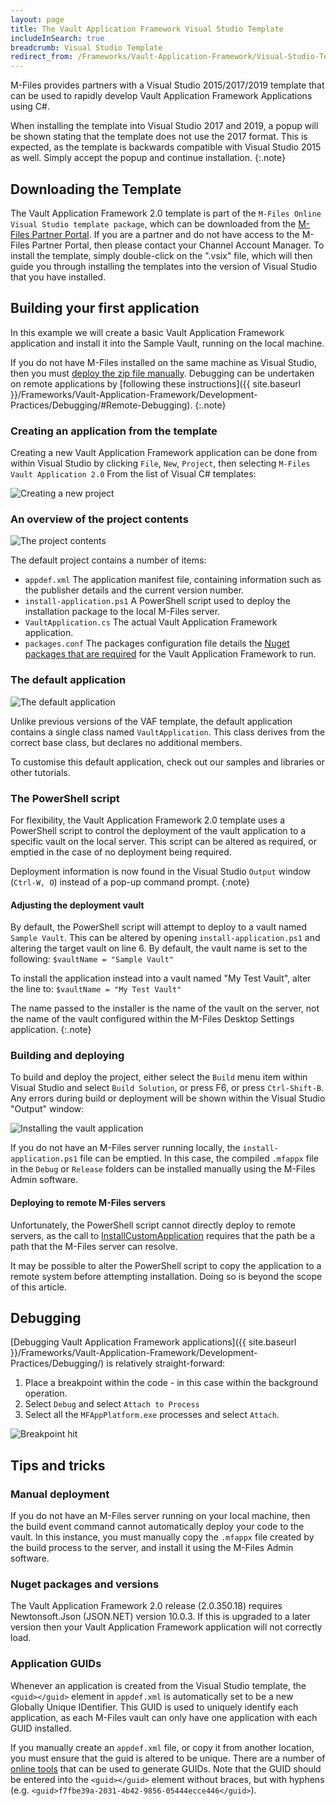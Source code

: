 ```yaml
---
layout: page
title: The Vault Application Framework Visual Studio Template
includeInSearch: true
breadcrumb: Visual Studio Template
redirect_from: /Frameworks/Vault-Application-Framework/Visual-Studio-Template/
---
```


M-Files provides partners with a Visual Studio 2015/2017/2019 template that can be used to rapidly develop Vault Application Framework Applications using C#.

When installing the template into Visual Studio 2017 and 2019, a popup will be shown stating that the template does not use the 2017 format.  This is expected, as the template is backwards compatible with Visual Studio 2015 as well.  Simply accept the popup and continue installation.
{:.note}

## Downloading the Template

The Vault Application Framework 2.0 template is part of the `M-Files Online Visual Studio template package`, which can be downloaded from the [M-Files Partner Portal](https://partners.cloudvault.m-files.com/Default.aspx?#CE7643CB-C9BB-4536-8187-707DB78EAF2A/object/D93538F9-B429-44DE-9840-553A67964438/latest).  If you are a partner and do not have access to the M-Files Partner Portal, then please contact your Channel Account Manager.  To install the template, simply double-click on the ".vsix" file, which will then guide you through installing the templates into the version of Visual Studio that you have installed.

## Building your first application

In this example we will create a basic Vault Application Framework application and install it into the Sample Vault, running on the local machine.

If you do not have M-Files installed on the same machine as Visual Studio, then you must [deploy the zip file manually](#manual-deployment).  Debugging can be undertaken on remote applications by [following these instructions]({{ site.baseurl }}/Frameworks/Vault-Application-Framework/Development-Practices/Debugging/#Remote-Debugging).
{:.note}

### Creating an application from the template

Creating a new Vault Application Framework application can be done from within Visual Studio by clicking `File`, `New`, `Project`, then selecting `M-Files Vault Application 2.0` From the list of Visual C# templates:

![Creating a new project](create-new-project.png)

### An overview of the project contents

![The project contents](solution-explorer.png)

The default project contains a number of items:

* `appdef.xml`
The application manifest file, containing information such as the publisher details and the current version number.
* `install-application.ps1`
A PowerShell script used to deploy the installation package to the local M-Files server.
* `VaultApplication.cs`
The actual Vault Application Framework application.
* `packages.conf`
The packages configuration file details the [Nuget packages that are required](https://docs.microsoft.com/en-us/nuget/consume-packages/package-restore) for the Vault Application Framework to run.

### The default application

![The default application](default-application.png)

Unlike previous versions of the VAF template, the default application contains a single class named `VaultApplication`.  This class derives from the correct base class, but declares no additional members.

To customise this default application, check out our samples and libraries or other tutorials.

### The PowerShell script

For flexibility, the Vault Application Framework 2.0 template uses a PowerShell script to control the deployment of the vault application to a specific vault on the local server.  This script can be altered as required, or emptied in the case of no deployment being required.

Deployment information is now found in the Visual Studio `Output` window (`Ctrl-W, O`) instead of a pop-up command prompt.
{:note}

#### Adjusting the deployment vault

By default, the PowerShell script will attempt to deploy to a vault named `Sample Vault`.  This can be altered by opening `install-application.ps1` and altering the target vault on line 6.  By default, the vault name is set to the following:
`$vaultName = "Sample Vault"`

To install the application instead into a vault named "My Test Vault", alter the line to:
`$vaultName = "My Test Vault"`

The name passed to the installer is the name of the vault on the server, not the name of the vault configured within the M-Files Desktop Settings application.
{:.note}

### Building and deploying

To build and deploy the project, either select the `Build` menu item within Visual Studio and select `Build Solution`, or press F6, or press `Ctrl-Shift-B`.  Any errors during build or deployment will be shown within the Visual Studio "Output" window:

![Installing the vault application](installing-vault-application.png)

If you do not have an M-Files server running locally, the `install-application.ps1` file can be emptied.  In this case, the compiled `.mfappx` file in the `Debug` or `Release` folders can be installed manually using the M-Files Admin software.

#### Deploying to remote M-Files servers

Unfortunately, the PowerShell script cannot directly deploy to remote servers, as the call to [InstallCustomApplication](https://www.m-files.com/api/documentation/latest/index.html#MFilesAPI~VaultCustomApplicationManagementOperations~InstallCustomApplication.html) requires that the path be a path that the M-Files server can resolve.

It may be possible to alter the PowerShell script to copy the application to a remote system before attempting installation.  Doing so is beyond the scope of this article.

## Debugging

[Debugging Vault Application Framework applications]({{ site.baseurl }}/Frameworks/Vault-Application-Framework/Development-Practices/Debugging/) is relatively straight-forward:

1. Place a breakpoint within the code - in this case within the background operation.
2. Select `Debug` and select `Attach to Process`
3. Select all the `MFAppPlatform.exe` processes and select `Attach`.

![Breakpoint hit](debugging.png)

## Tips and tricks

### Manual deployment

If you do not have an M-Files server running on your local machine, then the build event command cannot automatically deploy your code to the vault.  In this instance, you must manually copy the `.mfappx` file created by the build process to the server, and install it using the M-Files Admin software.

### Nuget packages and versions

The Vault Application Framework 2.0 release (2.0.350.18) requires Newtonsoft.Json (JSON.NET) version 10.0.3.  If this is upgraded to a later version then your Vault Application Framework application will not correctly load.

### Application GUIDs

Whenever an application is created from the Visual Studio template, the `<guid></guid>` element in `appdef.xml` is automatically set to be a new Globally Unique IDentifier.  This GUID is used to uniquely identify each application, as each M-Files vault can only have one application with each GUID installed.

If you manually create an `appdef.xml` file, or copy it from another location, you must ensure that the guid is altered to be unique.  There are a number of [online tools](https://www.bing.com/search?q=guid+generator) that can be used to generate GUIDs.  Note that the GUID should be entered into the `<guid></guid>` element without braces, but with hyphens (e.g. `<guid>f7fbe39a-2031-4b42-9856-05444ecce446</guid>`).